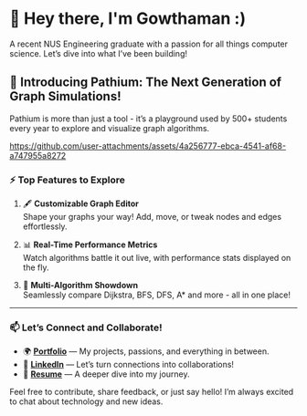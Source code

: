 # 👋 Hey there, I'm **Gowthaman** :)
A recent NUS Engineering graduate with a passion for all things computer science. Let’s dive into what I’ve been building!  

## 🚀 Introducing **Pathium**: The Next Generation of Graph Simulations!
Pathium is more than just a tool - it’s a playground used by 500+ students every year to explore and visualize graph algorithms.  

https://github.com/user-attachments/assets/4a256777-ebca-4541-af68-a747955a8272

### ⚡ **Top Features to Explore**
1. 🖋 **Customizable Graph Editor**  
   Shape your graphs your way! Add, move, or tweak nodes and edges effortlessly.  

2. 📊 **Real-Time Performance Metrics**  
   Watch algorithms battle it out live, with performance stats displayed on the fly.  

3. 🔄 **Multi-Algorithm Showdown**  
   Seamlessly compare Dijkstra, BFS, DFS, A\* and more - all in one place!
   
---

### 📫 **Let’s Connect and Collaborate!**
- 🌍 [**Portfolio**](https://gowthaman.app) — My projects, passions, and everything in between.  
- 💼 [**LinkedIn**](https://linkedin.com/in/gowthaman-aravindan) — Let’s turn connections into collaborations!  
- 📄 [**Resume**](https://gowthaman.app/Gowthaman-Aravindan-Resume.pdf) — A deeper dive into my journey.  

Feel free to contribute, share feedback, or just say hello! I’m always excited to chat about technology and new ideas. 
